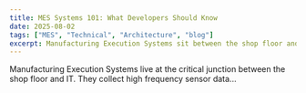 ```yaml
---
title: MES Systems 101: What Developers Should Know
date: 2025-08-02
tags: ["MES", "Technical", "Architecture", "blog"]
excerpt: Manufacturing Execution Systems sit between the shop floor and IT. They collect sensor data, enforce procedures, and power dashboards for plant teams. This post breaks down the basics in plain language and shares lessons from real projects...
---
```


Manufacturing Execution Systems live at the critical junction between the shop floor and IT. They collect high frequency sensor data...

<!-- Truncated for brevity; migrate full content later. -->


